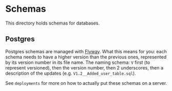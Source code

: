 # Schemas

This directory holds schemas for databases.

## Postgres

Postgres schemas are managed with [Flyway](https://flywaydb.org/). What this means for you: each schema needs to have a higher version than the previous ones, represented by its version number in its file name. The naming schema: `V` first (to represent versioned), then the version number, then 2 underscores, then a description of the updates (e.g. `V1.2__Added_user_table.sql`).

See `deployments` for more on how to actually put these schemas on a server.
